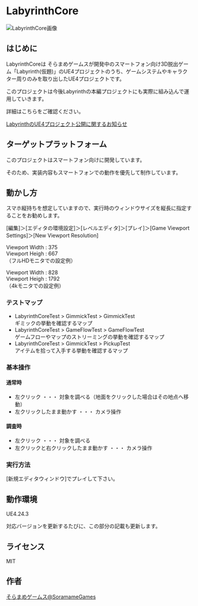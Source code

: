 # LabyrinthCore

![LabyrinthCore画像](https://soramame-games.com/wp-content/uploads/2020/05/labyrinthcore_002.jpg)


## はじめに

LabyrinthCoreは そらまめゲームスが開発中のスマートフォン向け3D脱出ゲーム「Labyrinth(仮題)」のUE4プロジェクトのうち、ゲームシステムやキャラクター周りのみを取り出したUE4プロジェクトです。

このプロジェクトは今後Labyrinthの本編プロジェクトにも実際に組み込んで運用していきます。

詳細はこちらをご確認ください。

[LabyrinthのUE4プロジェクト公開に関するお知らせ](https://soramame-games.com/about-labyrinth-ue4)

## ターゲットプラットフォーム

このプロジェクトはスマートフォン向けに開発しています。

そのため、実装内容もスマートフォンでの動作を優先して制作しています。

## 動かし方

スマホ縦持ちを想定していますので、実行時のウィンドウサイズを縦長に指定することをお勧めします。

[編集]＞[エディタの環境設定]＞[レベルエディタ]＞[プレイ]＞[Game Viewport Settings]＞[New Viewport Resolution]

Viewport Width : 375  
Viewport Heigh : 667  
（フルHDモニタでの設定例）

Viewport Width : 828  
Viewport Heigh : 1792  
（4kモニタでの設定例）

### テストマップ

* LabyrinthCoreTest > GimmickTest > GimmickTest  
  ギミックの挙動を確認するマップ
* LabyrinthCoreTest > GameFlowTest > GameFlowTest  
  ゲームフローやマップのストリーミングの挙動を確認するマップ
* LabyrinthCoreTest > GimmickTest > PickupTest  
  アイテムを拾って入手する挙動を確認するマップ
  
### 基本操作

#### 通常時

* 左クリック ・・・ 対象を調べる（地面をクリックした場合はその地点へ移動）
* 左クリックしたまま動かす ・・・ カメラ操作

#### 調査時

* 左クリック ・・・ 対象を調べる
* 左クリックと右クリックしたまま動かす ・・・ カメラ操作

### 実行方法

[新規エディタウィンドウ]でプレイして下さい。

## 動作環境

UE4.24.3

対応バージョンを更新するたびに、この部分の記載も更新します。

## ライセンス

MIT

## 作者

[そらまめゲームス@SoramameGames](https://twitter.com/SoramameGames)
